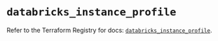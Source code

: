 # `databricks_instance_profile`

Refer to the Terraform Registry for docs: [`databricks_instance_profile`](https://registry.terraform.io/providers/databricks/databricks/1.34.0/docs/resources/instance_profile).

